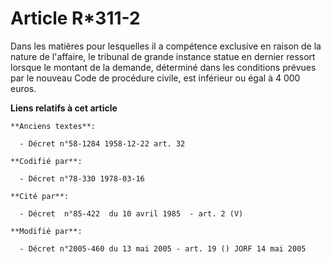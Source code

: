 # Article R*311-2

Dans les matières pour lesquelles il a compétence exclusive en raison de la nature de l'affaire, le tribunal de grande
instance statue en dernier ressort lorsque le montant de la demande, déterminé dans les conditions prévues par le nouveau
Code de procédure civile, est inférieur ou égal à 4 000 euros.

**Liens relatifs à cet article**

	**Anciens textes**:

	  - Décret n°58-1284 1958-12-22 art. 32

	**Codifié par**:

	  - Décret n°78-330 1978-03-16

	**Cité par**:

	  - Décret  n°85-422  du 10 avril 1985  - art. 2 (V)

	**Modifié par**:

	  - Décret n°2005-460 du 13 mai 2005 - art. 19 () JORF 14 mai 2005
